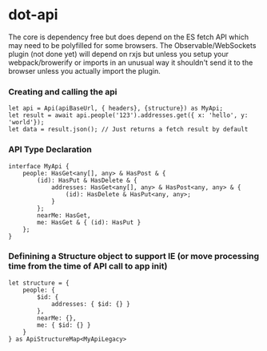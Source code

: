 # dot-api

The core is dependency free but does depend on the ES fetch API which may need to be polyfilled for some browsers.
The Observable/WebSockets plugin (not done yet) will depend on rxjs but unless you setup your webpack/browerify or imports in an unusual way it shouldn't send it to the browser unless you actually import the plugin.

### Creating and calling the api
```TS
let api = Api(apiBaseUrl, { headers}, {structure}) as MyApi;
let result = await api.people('123').addresses.get({ x: 'hello', y: 'world'});
let data = result.json(); // Just returns a fetch result by default
```

### API Type Declaration
```TS
interface MyApi {
    people: HasGet<any[], any> & HasPost & {
        (id): HasPut & HasDelete & {
            addresses: HasGet<any[], any> & HasPost<any, any> & {
                (id): HasDelete & HasPut<any, any>;
            }
        };
        nearMe: HasGet,
        me: HasGet & { (id): HasPut }
    };
}
```

### Definining a Structure object to support IE (or move processing time from the time of API call to app init)
```TS 
let structure = {
    people: {
        $id: {
            addresses: { $id: {} }
        },
        nearMe: {},
        me: { $id: {} }
    }
} as ApiStructureMap<MyApiLegacy>
```
